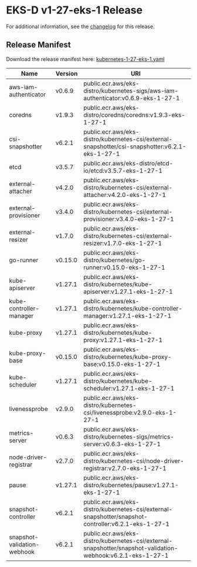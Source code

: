 # EKS-D v1-27-eks-1 Release

For additional information, see the [changelog](CHANGELOG-v1-27-eks-1.md) for this release.

## Release Manifest

Download the release manifest here: [kubernetes-1-27-eks-1.yaml](https://distro.eks.amazonaws.com/kubernetes-1-27/kubernetes-1-27-eks-1.yaml)

| Name | Version | URI |
|------|---------|-----|
| aws-iam-authenticator | v0.6.9 | public.ecr.aws/eks-distro/kubernetes-sigs/aws-iam-authenticator:v0.6.9-eks-1-27-1 |
| coredns | v1.9.3 | public.ecr.aws/eks-distro/coredns/coredns:v1.9.3-eks-1-27-1 |
| csi-snapshotter | v6.2.1 | public.ecr.aws/eks-distro/kubernetes-csi/external-snapshotter/csi-snapshotter:v6.2.1-eks-1-27-1 |
| etcd | v3.5.7 | public.ecr.aws/eks-distro/etcd-io/etcd:v3.5.7-eks-1-27-1 |
| external-attacher | v4.2.0 | public.ecr.aws/eks-distro/kubernetes-csi/external-attacher:v4.2.0-eks-1-27-1 |
| external-provisioner | v3.4.0 | public.ecr.aws/eks-distro/kubernetes-csi/external-provisioner:v3.4.0-eks-1-27-1 |
| external-resizer | v1.7.0 | public.ecr.aws/eks-distro/kubernetes-csi/external-resizer:v1.7.0-eks-1-27-1 |
| go-runner | v0.15.0 | public.ecr.aws/eks-distro/kubernetes/go-runner:v0.15.0-eks-1-27-1 |
| kube-apiserver | v1.27.1 | public.ecr.aws/eks-distro/kubernetes/kube-apiserver:v1.27.1-eks-1-27-1 |
| kube-controller-manager | v1.27.1 | public.ecr.aws/eks-distro/kubernetes/kube-controller-manager:v1.27.1-eks-1-27-1 |
| kube-proxy | v1.27.1 | public.ecr.aws/eks-distro/kubernetes/kube-proxy:v1.27.1-eks-1-27-1 |
| kube-proxy-base | v0.15.0 | public.ecr.aws/eks-distro/kubernetes/kube-proxy-base:v0.15.0-eks-1-27-1 |
| kube-scheduler | v1.27.1 | public.ecr.aws/eks-distro/kubernetes/kube-scheduler:v1.27.1-eks-1-27-1 |
| livenessprobe | v2.9.0 | public.ecr.aws/eks-distro/kubernetes-csi/livenessprobe:v2.9.0-eks-1-27-1 |
| metrics-server | v0.6.3 | public.ecr.aws/eks-distro/kubernetes-sigs/metrics-server:v0.6.3-eks-1-27-1 |
| node-driver-registrar | v2.7.0 | public.ecr.aws/eks-distro/kubernetes-csi/node-driver-registrar:v2.7.0-eks-1-27-1 |
| pause | v1.27.1 | public.ecr.aws/eks-distro/kubernetes/pause:v1.27.1-eks-1-27-1 |
| snapshot-controller | v6.2.1 | public.ecr.aws/eks-distro/kubernetes-csi/external-snapshotter/snapshot-controller:v6.2.1-eks-1-27-1 |
| snapshot-validation-webhook | v6.2.1 | public.ecr.aws/eks-distro/kubernetes-csi/external-snapshotter/snapshot-validation-webhook:v6.2.1-eks-1-27-1 |
